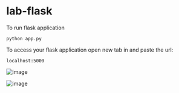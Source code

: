 # lab-flask

<!-- ![image](https://user-images.githubusercontent.com/115451707/196919992-edcfea8b-e3f6-4f35-9398-43be66b5622d.png) -->


To run flask application 

```
python app.py
```


To access your flask application open new tab in and paste the url:
```
localhost:5000
```
![image](https://github.com/yogeshdevtulla/calculator_using_Python_flask/assets/101208427/d977484f-26d9-4cd0-93b7-4d9fbc213b51)


![image](https://github.com/yogeshdevtulla/calculator_using_Python_flask/assets/101208427/70aa9bed-a951-4a98-b8ca-e20084c57543)
